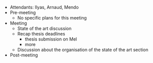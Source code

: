 - Attendants: Ilyas, Arnaud, Mendo
- Pre-meeting
	- No specific plans for this meeting
- Meeting
	- State of the art discussion
	- Recap thesis deadlines
		- thesis submission on Mel
		- more
	- Discussion about the organisation of the state of the art section
- Post-meeting